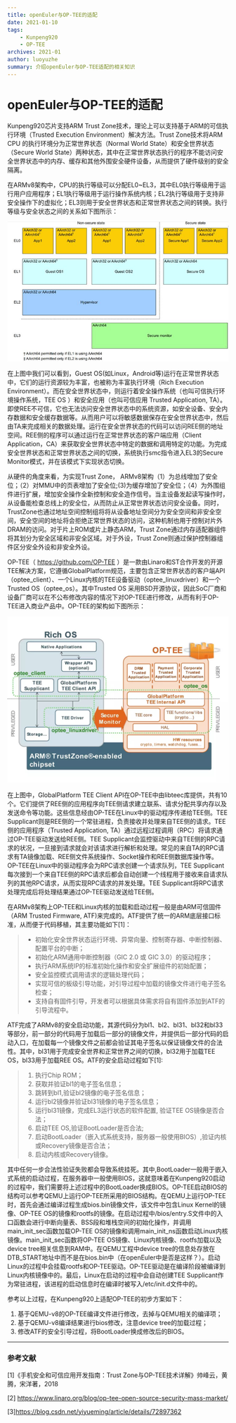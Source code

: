 ```yaml
---
title: openEuler与OP-TEE的适配 
date: 2021-01-10
tags:     
    - Kunpeng920   
    - OP-TEE   
archives: 2021-01
author: luoyuzhe
summary: 介绍openEuler与OP-TEE适配的相关知识
---
```


# openEuler与OP-TEE的适配

Kunpeng920芯片支持ARM Trust Zone技术，理论上可以支持基于ARM的可信执行环境（Trusted Execution Environment）解决方法。Trust Zone技术将ARM CPU 的执行环境分为正常世界状态（Normal World State）和安全世界状态（Secure World State）两种状态，其中在正常世界状态执行的程序不能访问安全世界状态中的内存、缓存和其他外围安全硬件设备，从而提供了硬件级别的安全隔离。

在ARMv8架构中，CPU的执行等级可以分配EL0~EL3，其中EL0执行等级用于运行用户应用程序；EL1执行等级用于运行操作系统内核；EL2执行等级用于支持非安全操作下的虚拟化；EL3则用于安全世界状态和正常世界状态之间的转换。执行等级与安全状态之间的关系如下图所示：

![](./Execution-Level.jpg)



在上图中我们可以看到，Guest OS(如Linux，Android等)运行在正常世界状态中，它们的运行资源较为丰富，也被称为丰富执行环境（Rich Execution Environment）。而在安全世界状态中，则运行着安全操作系统（也叫可信执行环境操作系统，TEE OS ）和安全应用（也叫可信应用 Trusted Application, TA）。即使REE不可信，它也无法访问安全世界状态中的系统资源，如安全设备、安全内存数据和安全缓存数据等。从而用户可以将敏感数据保存在安全世界状态中，然后由TA来完成相关的数据处理。运行在安全世界状态的代码可以访问REE侧的地址空间。REE侧的程序可以通过运行在正常世界状态的客户端应用（Client Application，CA）来获取安全世界状态中特定的数据和调用特定的功能。为完成安全世界状态和正常世界状态之间的切换，系统执行smc指令进入EL3的Secure Monitor模式，并在该模式下实现状态切换。

从硬件的角度来看，为实现Trust Zone， ARMv8架构（1）为总线增加了安全位；（2）对MMU中的页表增加了安全位;(3)为缓存增加了安全位；（4）为外围组件进行扩展，增加安全操作全新控制和安全造作信号。当主设备发起读写操作时，从设备能检查总线上的安全位，从而防止从正常世界状态访问安全设备。同时，TrustZone也通过地址空间控制组将将从设备地址空间分为安全空间和非安全空间，安全空间的地址将会拒绝正常世界状态的访问，这种机制也用于控制对片外DRAM的访问。对于片上ROM或片上静态ARM，Trust Zone通过内存适配器组件将其划分为安全区域和非安全区域。对于外设，Trust Zone则通过保护控制器组件区分安全外设和非安全外设。

OP-TEE（ https://github.com/OP-TEE ）是一款由Linaro和ST合作开发的开源TEE解决方案，它遵循GlobalPlatform规范，主要包含正常世界状态的客户端API（optee_client）、一个Linux内核的TEE设备驱动（optee_linuxdriver）和一个Trusted OS（optee_os）。其中Trusted OS 采用BSD开源协议，因此SoC厂商和设备厂商可以在不公布修改内容的情况下对OP-TEE进行修改，从而有利于OP-TEE进入商业产品中。OP-TEE的架构如下图所示：

![](./Architecture.jpg)

在上图中，GlobalPlatform TEE Client API在OP-TEE中由libteec库提供，共有10个。它们提供了REE侧的应用程序向TEE侧请求建立联系、请求分配共享内存以及发送命令等功能。这些信息经由OP-TEE在Linux中的驱动程序传递给TEE侧。TEE Supplicant则是REE侧的一个常驻进程，负责接收并处理来自TEE侧的请求。TEE侧的应用程序（Trusted Application, TA）通过远程过程调用（RPC）将请求通过OP-TEE驱动发送给REE侧。TEE Supplicant会监控驱动中来自TEE侧的RPC请求的状况，一旦接到请求就会对该请求进行解析和处理。常见的来自TA的RPC请求有TA镜像加载、REE侧文件系统操作、Socket操作和REE侧数据库操作等。OP-TEE在Linux中的驱动程序会为RPC请求创建一个请求队列，TEE Supplicant每次接到一个来自TEE侧的RPC请求后都会自动创建一个线程用于接收来自请求队列的其他RPC请求，从而实现RPC请求的并发处理。TEE Supplicant将RPC请求处理完成后将处理结果通过OP-TEE驱动发送给TEE侧。

在ARMv8架构上OP-TEE和Linux内核的加载和启动过程一般是由ARM可信固件（ARM Trusted Firmware, ATF)来完成的。ATF提供了统一的ARM底层接口标准，从而便于代码移植，其主要功能如下[1]：

> - 初始化安全世界状态运行环境、异常向量、控制寄存器、中断控制器、配置平台的中断；
> - 初始化ARM通用中断控制器（GIC 2.0 或 GIC 3.0）的驱动程序；
> - 执行ARM系统IP的标准初始化操作和安全扩展组件的初始配置；
> - 安全监控模式调用请求的逻辑处理代码；
> - 实现可信的板级引导功能，对引导过程中加载的镜像文件进行电子签名检查；
> - 支持自有固件引导，开发者可以根据具体需求将自有固件添加到ATF的引导流程中。

ATF完成了ARMv8的安全启动功能，其源代码分为bl1、bl2、bl31、bl32和bl33等部分，前一部分的代码用于加载后一部分的镜像文件，并提供后一部分代码的启动入口，在加载每一个镜像文件之前都会验证其电子签名以保证镜像文件的合法性。其中，bl31用于完成安全世界和正常世界之间的切换，bl32用于加载TEE OS，bl33用于加载REE OS。ATF的安全启动过程如下[1]:

> 1. 执行Chip ROM；
> 2. 获取并验证bl1的电子签名信息；
> 3. 跳转到bl1,验证bl2镜像的电子签名信息；
> 4. 运行bl2镜像并验证bl31镜像的电子签名信息；
> 5. 运行bl31镜像，完成EL3运行状态的软件配置, 验证TEE OS镜像是否合法；
> 6. 启动TEE OS,验证BootLoader是否合法;
> 7. 启动BootLoader（嵌入式系统支持，服务器一般使用BIOS）,验证内核或Recovery镜像是否合法；
> 8. 启动内核或Recovery镜像。

其中任何一步合法性验证失败都会导致系统挂死。其中,BootLoader一般用于嵌入式系统的启动过程，在服务器中一般使用BIOS，这就意味着在Kunpeng920启动的过程中，我们需要将上述过程中的BootLoader换成BIOS。OP-TEE启动BIOS的结构可以参考QEMU上运行OP-TEE所采用的BIOS结构。在QEMU上运行OP-TEE时，首先会通过编译过程生成bios.bin镜像文件，该文件中包含Linux Kernel的镜像、OP-TEE OS的镜像和rootfs的镜像。在启动过程中/bios/entry.S文件中的入口函数会进行中断向量表、BSS段和堆栈空间的初始化操作，并调用main_init_sec函数加载OP-TEE OS的镜像和调用main_init_ns函数启动Linux内核镜像。main_init_sec函数将OP-TEE OS镜像、Linux内核镜像、rootfs加载以及device tree相关信息到RAM中。在QEMU工程中device tree的信息处存放在DTB_START地址中而不是在bios.bin中（在openEuler中是否是这样？）。启动Linux的过程中会挂载rootfs和OP-TEE驱动。OP-TEE驱动是在编译阶段被编译到Linux内核镜像中的。最后，Linux在启动的过程中会自动创建TEE Supplicant作为常驻进程，该进程的启动信息时在编译时被写入/etc/init.d文件中的。

参考以上过程，在Kunpeng920上适配OP-TEE的初步方案如下：

1. 基于QEMU-v8的OP-TEE编译文件进行修改，去掉与QEMU相关的编译项；
2. 基于QEMU-v8编译结果进行bios修改，注意device tree的加载过程；
3. 修改ATF的安全引导过程，将BootLoader换成修改后的BIOS。





------

### 参考文献

[1]《手机安全和可信应用开发指南：Trust Zone与OP-TEE技术详解》帅峰云，黄腾，宋洋著，2018

[2] https://www.linaro.org/blog/op-tee-open-source-security-mass-market/

[3]https://blog.csdn.net/yiyueming/article/details/72897362